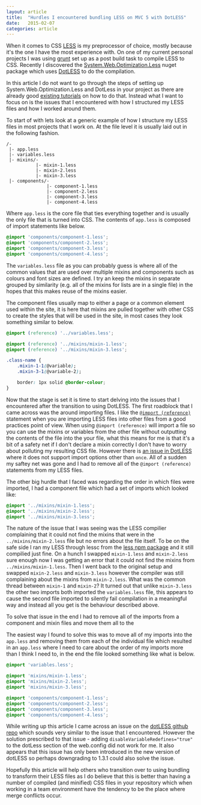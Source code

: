 ```yaml
---
layout: article
title:  "Hurdles I encountered bundling LESS on MVC 5 with DotLESS"
date:   2015-02-07
categories: article
---
```


When it comes to CSS [LESS](http://lesscss.org/) is my preprocessor of choice, mostly because it's the one I have the most experience with. On one of my current personal projects I was using [grunt](http://gruntjs.com/) set up as a post build task to compile LESS to CSS. Recently I discovered the [System.Web.Optimization.Less](http://www.nuget.org/packages/System.Web.Optimization.Less/) nuget package which uses [DotLESS](http://www.dotlesscss.org/) to do the compilation.

In this article I do not want to go through the steps of setting up System.Web.Optimization.Less and DotLess in your project as there are already good [existing tutorials](http://www.brendanforster.com/blog/yet-another-implement-less-in-aspnetmvc-post.html) on how to do that. Instead what I want to focus on is the issues that I encountered with how I structured my LESS files and how I worked around them.

To start of with lets look at a generic example of how I structure my LESS files in most projects that I work on. At the file level it is usually laid out in the following fashion.

```
/-
 |- app.less
 |- variables.less
 |- mixins/-
           |- mixin-1.less
           |- mixin-2.less
           |- mixin-3.less
 |- components/-
               |- component-1.less
               |- component-2.less
               |- component-3.less
               |- component-4.less
```

Where `app.less` is the core file that ties everything together and is usually the only file that is turned into CSS. The contents of `app.less` is composed of import statements like below.

```css
@import 'components/component-1.less';
@import 'components/component-2.less';
@import 'components/component-3.less';
@import 'components/component-4.less';
```

The `variables.less` file as you can probably guess is where all of the common values that are used over multiple mixins and components such as colours and font sizes are defined. I try an keep the mixins in separate grouped by similarity (e.g. all of the mixins for lists are in a single file) in the hopes that this makes reuse of the mixins easier.

The component files usually map to either a page or a common element used within the site, it is here that mixins are pulled together with other CSS to create the styles that will be used in the site, in most cases they look something similar to below.

```css
@import (reference) '../variables.less';

@import (reference) '../mixins/mixin-1.less';
@import (reference) '../mixins/mixin-3.less';

.class-name {
	.mixin-1-1(@variable);
	.mixin-3-1(@variable-2);

	border: 1px solid @border-colour;
}
```

Now that the stage is set it is time to start delving into the issues that I encountered after the transition to using DotLESS. The first roadblock that I came across was the around importing files. I like the [`@import (reference)`](http://lesscss.org/features/#import-options) statement when you are importing LESS files into other files from a good practices point of view. When using `@import (reference)` will import a file so you can use the mixins or variables from the other file without outputting the contents of the file into the your file, what this means for me is that it's a bit of a safety net if I don't declare a mixin correctly I don't have to worry about polluting my resulting CSS file. However there is [an issue in DotLESS](https://github.com/dotless/dotless/issues/378) where it does not support import options other than `once`. All of a sudden my saftey net was gone and I had to remove all of the `@import (reference)` statements from my LESS files.

The other big hurdle that I faced was regarding the order in which files were imported, I had a component file which had a set of imports which looked like:

```css
@import '../mixins/mixin-1.less';
@import '../mixins/mixin-2.less';
@import '../mixins/mixin-3.less';
```

The nature of the issue that I was seeing was the LESS compilier complaining that it could not find the mixins that were in the `../mixins/mixin-2.less` file but no errors about the file itself. To be on the safe side I ran my LESS through lessc from the [less npm package](https://www.npmjs.com/package/less) and it still compilied just fine. On a hunch I swapped `mixin-1.less` and `mixin-2.less` sure enough now I was getting an error that it could not find the mixins from `../mixins/mixin-1.less`. Then I went back to the original setup and swapped `mixin-2.less` and `mixin-3.less` however the compiler was still complaining about the mixins from `mixin-2.less`. What was the common thread between `mixin-1` and `mixin-2`? It turned out that unlike `mixin-3.less` the other two imports both imported the `variables.less` file, this appears to cause the second file imported to silently fail compilation in a meaningful way and instead all you get is the behaviour described above.

To solve that issue in the end I had to remove all of the imports from a component and mixin files and move them all to the  

The easiest way I found to solve this was to move all of my imports into the `app.less` and removing them from each of the individual file which resulted in an `app.less` where I need to care about the order of my imports more than I think I need to, in the end the file looked something like what is below.

```css
@import 'variables.less';

@import 'mixins/mixin-1.less';
@import 'mixins/mixin-2.less';
@import 'mixins/mixin-3.less';

@import 'components/component-1.less';
@import 'components/component-2.less';
@import 'components/component-3.less';
@import 'components/component-4.less';
```

While writing up this article I came across an issue on the [dotLESS github repo](https://github.com/dotless/dotless/issues/352) which sounds very similar to the issue that I encountered. However the solution prescribed to that issue - adding `disableVariableRedefines="true"` to the dotLess section of the web.config did not work for me. It also appears that this issue has only been introduced in the new version of dotLESS so perhaps downgrading to 1.3.1 could also solve the issue.

Hopefully this article will help others who transition over to using bundling to transform their LESS files as I do believe that this is better than having a number of compiled (and minified) CSS files in your repository which when working in a team environment have the tendency to be the place where merge conflicts occur.
